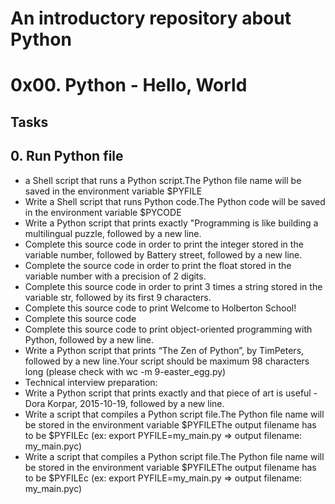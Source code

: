 # An introductory repository about Python
# 0x00. Python - Hello, World
## Tasks
## 0. Run Python file
*  a Shell script that runs a Python script.The Python file name will be saved in the environment variable $PYFILE
* Write a Shell script that runs Python code.The Python code will be saved in the environment variable $PYCODE
* Write a Python script that prints exactly "Programming is like building a multilingual puzzle, followed by a new line.
* Complete this source code in order to print the integer stored in the variable number, followed by Battery street, followed by a new line.
* Complete the source code in order to print the float stored in the variable number with a precision of 2 digits.
* Complete this source code in order to print 3 times a string stored in the variable str, followed by its first 9 characters.
* Complete this source code to print Welcome to Holberton School!
* Complete this source code
* Complete this source code to print object-oriented programming with Python, followed by a new line.
* Write a Python script that prints “The Zen of Python”, by TimPeters, followed by a new line.Your script should be maximum 98 characters long (please check with wc -m 9-easter_egg.py)
* Technical interview preparation:
* Write a Python script that prints exactly and that piece of art is useful - Dora Korpar, 2015-10-19, followed by a new line.
* Write a script that compiles a Python script file.The Python file name will be stored in the environment variable $PYFILEThe output filename has to be $PYFILEc (ex: export PYFILE=my_main.py => output filename: my_main.pyc)
* Write a script that compiles a Python script file.The Python file name will be stored in the environment variable $PYFILEThe output filename has to be $PYFILEc (ex: export PYFILE=my_main.py => output filename: my_main.pyc)
